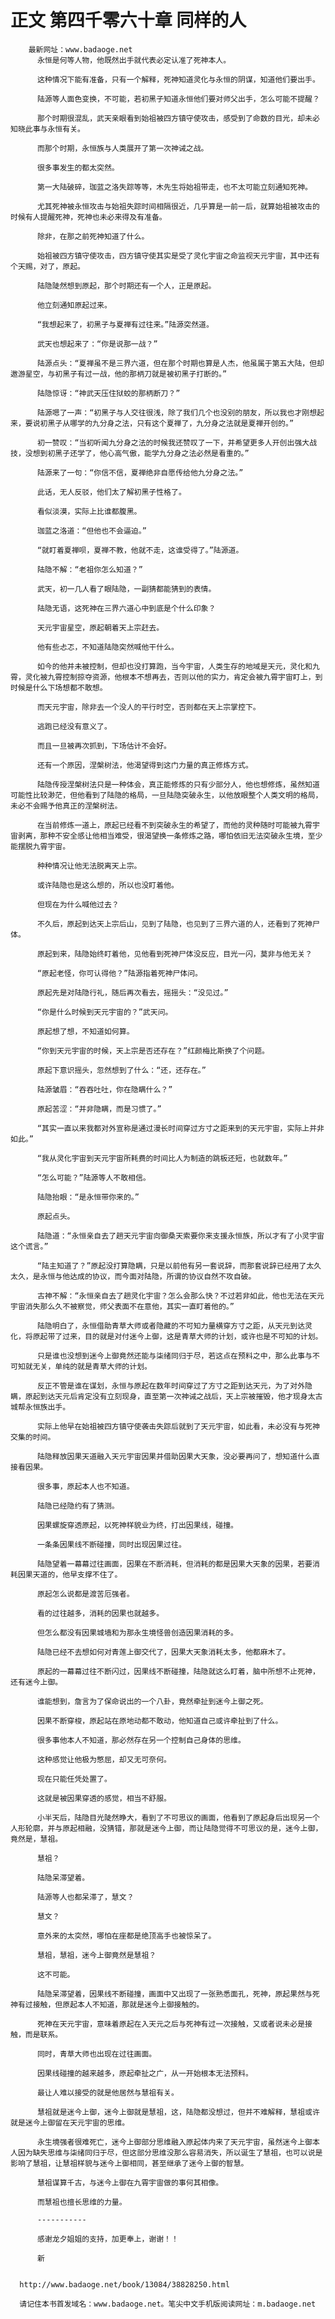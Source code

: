 # 正文 第四千零六十章 同样的人
        最新网址：www.badaoge.net
          永恒是何等人物，他既然出手就代表必定认准了死神本人。
      
          这种情况下能有准备，只有一个解释，死神知道灵化与永恒的阴谋，知道他们要出手。
      
          陆源等人面色变换，不可能，若初黑子知道永恒他们要对师父出手，怎么可能不提醒？
      
          那个时期很混乱，武天亲眼看到始祖被四方镇守使攻击，感受到了命数的目光，却未必知晓此事与永恒有关。
      
          而那个时期，永恒族与人类展开了第一次神诫之战。
      
          很多事发生的都太突然。
      
          第一大陆破碎，珈蓝之洛失踪等等，木先生将始祖带走，也不太可能立刻通知死神。
      
          尤其死神被永恒攻击与始祖失踪时间相隔很近，几乎算是一前一后，就算始祖被攻击的时候有人提醒死神，死神也未必来得及有准备。
      
          除非，在那之前死神知道了什么。
      
          始祖被四方镇守使攻击，四方镇守使其实是受了灵化宇宙之命监视天元宇宙，其中还有个天赐，对了，原起。
      
          陆隐陡然想到原起，那个时期还有一个人，正是原起。
      
          他立刻通知原起过来。
      
          “我想起来了，初黑子与夏禅有过往来。”陆源突然道。
      
          武天也想起来了：“你是说那一战？”
      
          陆源点头：“夏禅虽不是三界六道，但在那个时期也算是人杰，他虽属于第五大陆，但却遨游星空，与初黑子有过一战，他的那柄刀就是被初黑子打断的。”
      
          陆隐惊讶：“神武天压住狱蛟的那柄断刀？”
      
          陆源嗯了一声：“初黑子与人交往很浅，除了我们几个也没别的朋友，所以我也才刚想起来，要说初黑子从哪学的九分身之法，只有这个夏禅了，九分身之法就是夏禅开创的。”
      
          初一赞叹：“当初听闻九分身之法的时候我还赞叹了一下，并希望更多人开创出强大战技，没想到初黑子还学了，他心高气傲，能学九分身之法必然是看重的。”
      
          陆源来了一句：“你信不信，夏禅绝非自愿传给他九分身之法。”
      
          此话，无人反驳，他们太了解初黑子性格了。
      
          看似淡漠，实际上比谁都腹黑。
      
          珈蓝之洛道：“但他也不会逼迫。”
      
          “就盯着夏禅呗，夏禅不教，他就不走，这谁受得了。”陆源道。
      
          陆隐不解：“老祖你怎么知道？”
      
          武天，初一几人看了眼陆隐，一副猜都能猜到的表情。
      
          陆隐无语，这死神在三界六道心中到底是个什么印象？
      
          天元宇宙星空，原起朝着天上宗赶去。
      
          他有些忐忑，不知道陆隐突然喊他干什么。
      
          如今的他并未被控制，但却也没打算跑，当今宇宙，人类生存的地域是天元，灵化和九霄，灵化被九霄控制掠夺资源，他根本不想再去，否则以他的实力，肯定会被九霄宇宙盯上，到时候是什么下场想都不敢想。
      
          而天元宇宙，除非去一个没人的平行时空，否则都在天上宗掌控下。
      
          逃跑已经没有意义了。
      
          而且一旦被再次抓到，下场估计不会好。
      
          还有一个原因，涅槃树法，他渴望得到这门力量的真正修炼方式。
      
          陆隐传授涅槃树法只是一种体会，真正能修炼的只有少部分人，他也想修炼，虽然知道可能性比较渺茫，但他看到了陆隐的格局，一旦陆隐突破永生，以他放眼整个人类文明的格局，未必不会赐予他真正的涅槃树法。
      
          在当前修炼一道上，原起已经看不到突破永生的希望了，而他的灵种随时可能被九霄宇宙剥离，那种不安全感让他相当难受，很渴望换一条修炼之路，哪怕依旧无法突破永生境，至少能摆脱九霄宇宙。
      
          种种情况让他无法脱离天上宗。
      
          或许陆隐也是这么想的，所以也没盯着他。
      
          但现在为什么喊他过去？
      
          不久后，原起到达天上宗后山，见到了陆隐，也见到了三界六道的人，还看到了死神尸体。
      
          原起到来，陆隐始终盯着他，见他看到死神尸体没反应，目光一闪，莫非与他无关？
      
          “原起老怪，你可认得他？”陆源指着死神尸体问。
      
          原起先是对陆隐行礼，随后再次看去，摇摇头：“没见过。”
      
          “你是什么时候到天元宇宙的？”武天问。
      
          原起想了想，不知道如何算。
      
          “你到天元宇宙的时候，天上宗是否还存在？”红颜梅比斯换了个问题。
      
          原起下意识摇头，忽然想到了什么：“还，还存在。”
      
          陆源皱眉：“吞吞吐吐，你在隐瞒什么？”
      
          原起苦涩：“并非隐瞒，而是习惯了。”
      
          “其实一直以来我都对外宣称是通过漫长时间穿过方寸之距来到的天元宇宙，实际上并非如此。”
      
          “我从灵化宇宙到天元宇宙所耗费的时间比人为制造的跳板还短，也就数年。”
      
          “怎么可能？”陆源等人不敢相信。
      
          陆隐抬眼：“是永恒带你来的。”
      
          原起点头。
      
          陆隐道：“永恒亲自去了趟天元宇宙向御桑天索要你来支援永恒族，所以才有了小灵宇宙这个谎言。”
      
          “陆主知道了？”原起没打算隐瞒，只是以前他有另一套说辞，而那套说辞已经用了太久太久，是永恒与他达成的协议，而今面对陆隐，所谓的协议自然不攻自破。
      
          古神不解：“永恒亲自去了趟灵化宇宙？怎么会那么快？不过若非如此，他也无法在天元宇宙消失那么久不被察觉，师父表面不在意他，其实一直盯着他的。”
      
          陆隐明白了，永恒借助青草大师或者隐藏的不可知力量横穿方寸之距，从天元到达灵化，将原起带了过来，目的就是对付迷今上御，这是青草大师的计划，或许也是不可知的计划。
      
          只是谁也没想到迷今上御竟然还能与柒绪同归于尽，若这点在预料之中，那么此事与不可知就无关，单纯的就是青草大师的计划。
      
          反正不管是谁在谋划，永恒与原起在数年时间穿过了方寸之距到达天元，为了对外隐瞒，原起到达天元后肯定没有立刻现身，直至第一次神诫之战后，天上宗被摧毁，他才现身太古城帮永恒族出手。
      
          实际上他早在始祖被四方镇守使袭击失踪后就到了天元宇宙，如此看，未必没有与死神交集的时间。
      
          陆隐释放因果天道融入天元宇宙因果并借助因果大天象，没必要再问了，想知道什么直接看因果。
      
          很多事，原起本人也不知道。
      
          陆隐已经隐约有了猜测。
      
          因果螺旋穿透原起，以死神样貌业为终，打出因果线，碰撞。
      
          一条条因果线不断碰撞，同时出现因果过往。
      
          陆隐望着一幕幕过往画面，因果在不断消耗，但消耗的都是因果大天象的因果，若要消耗因果天道的，他早支撑不住了。
      
          原起怎么说都是渡苦厄强者。
      
          看的过往越多，消耗的因果也就越多。
      
          但怎么都没有因果城墙和为那永生境怪兽创造因果消耗的多。
      
          陆隐已经不去想如何对青莲上御交代了，因果大天象消耗太多，他都麻木了。
      
          原起的一幕幕过往不断闪过，因果线不断碰撞，陆隐就这么盯着，脑中所想不止死神，还有迷今上御。
      
          谁能想到，詹言为了保命说出的一个八卦，竟然牵扯到迷今上御之死。
      
          因果不断穿梭，原起站在原地动都不敢动，他知道自己或许牵扯到了什么。
      
          很多事他本人不知道，那必然存在另一个控制自己身体的思维。
      
          这种感觉让他极为憋屈，却又无可奈何。
      
          现在只能任凭处置了。
      
          这就是被因果穿透的感觉，相当不舒服。
      
          小半天后，陆隐目光陡然睁大，看到了不可思议的画面，他看到了原起身后出现另一个人形轮廓，并与原起相融，没猜错，那就是迷今上御，而让陆隐觉得不可思议的是，迷今上御，竟然是，慧祖。
      
          慧祖？
      
          陆隐呆滞望着。
      
          陆源等人也都呆滞了，慧文？
      
          慧文？
      
          意外来的太突然，哪怕在座都是绝顶高手也被惊呆了。
      
          慧祖，慧祖，迷今上御竟然是慧祖？
      
          这不可能。
      
          陆隐呆滞望着，因果线不断碰撞，画面中又出现了一张熟悉面孔，死神，原起果然与死神有过接触，但原起本人不知道，那就是迷今上御接触的。
      
          死神在天元宇宙，意味着原起在入天元之后与死神有过一次接触，又或者说未必是接触，而是联系。
      
          同时，青草大师也出现在过往画面。
      
          因果线碰撞的越来越多，原起牵扯之广，从一开始根本无法预料。
      
          最让人难以接受的就是他居然与慧祖有关。
      
          慧祖就是迷今上御，迷今上御就是慧祖，这，陆隐都没想过，但并不难解释，慧祖或许就是迷今上御留在天元宇宙的思维。
      
          永生境强者很难死亡，迷今上御部分思维融入原起体内来了天元宇宙，虽然迷今上御本人因为缺失思维与柒绪同归于尽，但这部分思维没那么容易消失，所以诞生了慧祖，也可以说是影响了慧祖，让慧祖样貌与迷今上御相同，甚至继承了迷今上御的智慧。
      
          慧祖谋算千古，与迷今上御在九霄宇宙做的事何其相像。
      
          而慧祖也擅长思维的力量。
      
          -----------
      
          感谢龙夕姐姐的支持，加更奉上，谢谢！！
      
          新
      
      
      http://www.badaoge.net/book/13084/38828250.html
      
      请记住本书首发域名：www.badaoge.net。笔尖中文手机版阅读网址：m.badaoge.net